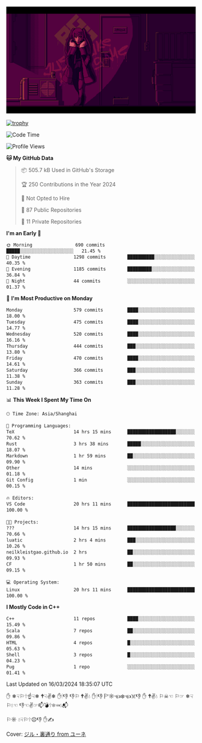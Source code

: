 ![](imgs/main.png)

[![trophy](https://github-profile-trophy.vercel.app/?username=NeilKleistGao&theme=dracula)](https://github.com/ryo-ma/github-profile-trophy)

<!--START_SECTION:waka-->
![Code Time](http://img.shields.io/badge/Code%20Time-761%20hrs%2054%20mins-blue)

![Profile Views](http://img.shields.io/badge/Profile%20Views-0-blue)

**🐱 My GitHub Data** 

> 📦 505.7 kB Used in GitHub's Storage 
 > 
> 🏆 250 Contributions in the Year 2024
 > 
> 🚫 Not Opted to Hire
 > 
> 📜 87 Public Repositories 
 > 
> 🔑 11 Private Repositories 
 > 
**I'm an Early 🐤** 

```text
🌞 Morning                690 commits         █████░░░░░░░░░░░░░░░░░░░░   21.45 % 
🌆 Daytime                1298 commits        ██████████░░░░░░░░░░░░░░░   40.35 % 
🌃 Evening                1185 commits        █████████░░░░░░░░░░░░░░░░   36.84 % 
🌙 Night                  44 commits          ░░░░░░░░░░░░░░░░░░░░░░░░░   01.37 % 
```
📅 **I'm Most Productive on Monday** 

```text
Monday                   579 commits         ████░░░░░░░░░░░░░░░░░░░░░   18.00 % 
Tuesday                  475 commits         ████░░░░░░░░░░░░░░░░░░░░░   14.77 % 
Wednesday                520 commits         ████░░░░░░░░░░░░░░░░░░░░░   16.16 % 
Thursday                 444 commits         ███░░░░░░░░░░░░░░░░░░░░░░   13.80 % 
Friday                   470 commits         ████░░░░░░░░░░░░░░░░░░░░░   14.61 % 
Saturday                 366 commits         ███░░░░░░░░░░░░░░░░░░░░░░   11.38 % 
Sunday                   363 commits         ███░░░░░░░░░░░░░░░░░░░░░░   11.28 % 
```


📊 **This Week I Spent My Time On** 

```text
🕑︎ Time Zone: Asia/Shanghai

💬 Programming Languages: 
TeX                      14 hrs 15 mins      ██████████████████░░░░░░░   70.62 % 
Rust                     3 hrs 38 mins       █████░░░░░░░░░░░░░░░░░░░░   18.07 % 
Markdown                 1 hr 59 mins        ██░░░░░░░░░░░░░░░░░░░░░░░   09.90 % 
Other                    14 mins             ░░░░░░░░░░░░░░░░░░░░░░░░░   01.18 % 
Git Config               1 min               ░░░░░░░░░░░░░░░░░░░░░░░░░   00.15 % 

🔥 Editors: 
VS Code                  20 hrs 11 mins      █████████████████████████   100.00 % 

🐱‍💻 Projects: 
???                      14 hrs 15 mins      ██████████████████░░░░░░░   70.66 % 
luatic                   2 hrs 4 mins        ███░░░░░░░░░░░░░░░░░░░░░░   10.26 % 
neilkleistgao.github.io  2 hrs               ██░░░░░░░░░░░░░░░░░░░░░░░   09.93 % 
CF                       1 hr 50 mins        ██░░░░░░░░░░░░░░░░░░░░░░░   09.15 % 

💻 Operating System: 
Linux                    20 hrs 11 mins      █████████████████████████   100.00 % 
```

**I Mostly Code in C++** 

```text
C++                      11 repos            ████░░░░░░░░░░░░░░░░░░░░░   15.49 % 
Scala                    7 repos             ██░░░░░░░░░░░░░░░░░░░░░░░   09.86 % 
HTML                     4 repos             █░░░░░░░░░░░░░░░░░░░░░░░░   05.63 % 
Shell                    3 repos             █░░░░░░░░░░░░░░░░░░░░░░░░   04.23 % 
Pug                      1 repo              ░░░░░░░░░░░░░░░░░░░░░░░░░   01.41 % 
```




 Last Updated on 16/03/2024 18:35:07 UTC
<!--END_SECTION:waka-->

✋ ❄☟⚐🕆☝☟❄ 🕈☟✌❄ ✋🕯👎 👎⚐ 🕈✌💧 ✋🕯👎 🏱☼☜❄☜☠👎 ✋ 🕈✌💧 ⚐☠☜ ⚐☞ ❄☟⚐💧☜ 👎☜✌☞📫💣🕆❄☜💧📬

⚐☼ 💧☟⚐🕆☹👎 ✋✍

Cover: [ジル・裏通り from ユーネ](https://www.pixiv.net/artworks/62127066)
